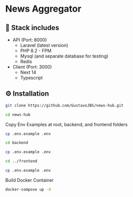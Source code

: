 # News Aggregator

## 🍬 Stack includes

* API (Port: 8000)
  * Laravel (latest version)
  * PHP 8.2 - FPM
  * Mysql (and separate database for testing)
  * Redis
* Client (Port: 3000)
  * Next 14
  * Typescript

## ⚙ Installation

```bash
git clone https://github.com/GustavoJBS/news-hub.git

cd news-hub
```

Copy Env Examples at root, backend, and frontend folders

```bash
cp .env.example .env

cd backend

cp .env.example .env

cd ../frontend

cp .env.example .env
```


Build Docker Container

```bash
docker-compose up -d
```